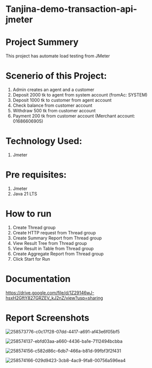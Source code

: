 # Tanjina-demo-transaction-api-jmeter
# Project Summery
This project has automate load testing from JMeter
# Scenerio of this Project:
1. Admin creates an agent and a customer
2. Deposit 2000 tk to agent from system account (fromAc: SYSTEM)
3. Deposit 1000 tk to customer from agent account
4. Check balance from customer account
5. Withdraw 500 tk from customer account
6. Payment 200 tk from customer account (Merchant account: 01686606905)

# Technology Used:
1. Jmeter

# Pre requisites:
1. Jmeter
2.  Java 21 LTS

# How to run
1. Create Thread group
2. Create HTTP request from Thread group
3. Create Summary Report from Thread group
4. View Result Tree from Thread group
5. View Result in Table from Thread group
6. Create Aggregate Report from Thread group
7. Click Start for Run

# Documentation
https://drive.google.com/file/d/1Z29146wJ-hsxH2GftY827GRZEV_kJ2nZ/view?usp=sharing
# Report Screenshots


![258573776-c0c17f28-07dd-4417-a691-af43e6f05bf5](https://github.com/Tanjinahasan/Tanjina-demo-transaction-api-jmeter/assets/49097888/fc3b783f-264e-47f0-841e-763ba8ebce3d)

![258574137-ebfd03aa-a660-4436-ba1e-7112494bcbba](https://github.com/Tanjinahasan/Tanjina-demo-transaction-api-jmeter/assets/49097888/84b8ad25-9fba-48a0-8570-7786eedc9cef)

![258574156-c582d86c-6db7-466a-b81d-99fbf3f2f431](https://github.com/Tanjinahasan/Tanjina-demo-transaction-api-jmeter/assets/49097888/7e739529-38d7-4114-8479-c9f52d7f2bd4)

![258574166-029d9423-3cb8-4ac9-9fa8-00756a596ea4](https://github.com/Tanjinahasan/Tanjina-demo-transaction-api-jmeter/assets/49097888/2bc0cccf-995b-49ab-a24d-d8798f5af3a8)










